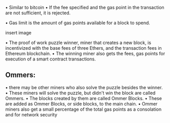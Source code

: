   • Similar to bitcoin
  • If the fee specified and the gas point in the transaction are not sufficient, it is rejected.


  • Gas limit is the amount of gas points available for a block to spend.

insert image


• The proof of work puzzle winner, miner that creates a new block, is incentivized with the base fees of three Ethers, and the transaction fees in Ethereum blockchain.
• The winning miner also gets the fees, gas points for execution of a smart contract transactions.

## Ommers:

  • there may be other miners who also solve the puzzle besides the winner.
  • These miners will solve the puzzle, but didn't win the block are called Ommers. 
  • The blocks created by them are called Ommer Blocks. 
  • These are added as Ommer Blocks, or side blocks, to the main chain.
  • Ommer miners also get a small percentage of the total gas points as a consolation and for network security




